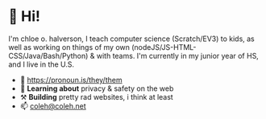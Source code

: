# 👋 Hi! 

I'm chloe o. halverson, I teach computer science (Scratch/EV3) to kids, as well as working on things of my own (nodeJS/JS-HTML-CSS/Java/Bash/Python) & with teams.
I'm currently in my junior year of HS, and I live in the U.S.

- 🌈 https://pronoun.is/they/them
- 🌱 **Learning about** privacy & safety on the web
- ⚒️ **Building** pretty rad websites, i think at least
- 📫 [coleh@coleh.net](mailto:coleh@coleh.net)
